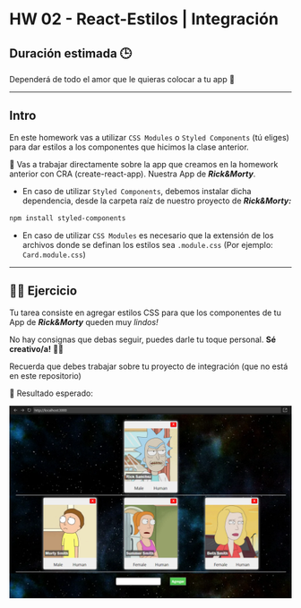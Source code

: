 # HW 02 - React-Estilos | Integración

## Duración estimada 🕒

Dependerá de todo el amor que le quieras colocar a tu app 💛

---

## Intro

En este homework vas a utilizar `CSS Modules` o `Styled Components` (tú eliges) para dar estilos a los componentes que hicimos la clase anterior.

🔹 Vas a trabajar directamente sobre la app que creamos en la homework anterior con CRA (create-react-app). Nuestra App de ***Rick&Morty***.

* En caso de utilizar `Styled Components`, debemos instalar dicha dependencia, desde la carpeta raíz de nuestro proyecto de ***Rick&Morty:***

```bash
npm install styled-components
```

* En caso de utilizar `CSS Modules` es necesario que la extensión de los archivos donde se definan los estilos sea `.module.css` (Por ejemplo: `Card.module.css`)

---

## 👩‍💻 Ejercicio

Tu tarea consiste en agregar estilos CSS para que los componentes de tu App de ***Rick&Morty*** queden muy *lindos!*

No hay consignas que debas seguir, puedes darle tu toque personal. **Sé creativo/a!** 🧑‍🎨

Recuerda que debes trabajar sobre tu proyecto de integración (que no está en este repositorio)

🔹 Resultado esperado:

![ejemplo](./img/01.png)
